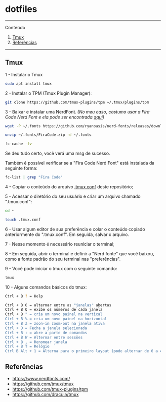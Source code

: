 # dotfiles

*******
Conteúdo
 1. [Tmux](#tmux)
 2. [Referências](#ref)

*******

<div id='tmux'/>  

## Tmux 
1 - Instalar o Tmux
```bash
sudo apt install tmux
```

2 - Instalar o TPM (Tmux Plugin Manager):
```bash
git clone https://github.com/tmux-plugins/tpm ~/.tmux/plugins/tpm
```

3 - Baixar e instalar uma NerdFont. _(No meu caso, costumo usar a Fira Code Nerd Font e ela pode ser encontrada [aqui](https://www.nerdfonts.com/))_
```bash
wget -P ~/.fonts https://github.com/ryanoasis/nerd-fonts/releases/download/v2.1.0/FiraCode.zip
```
```bash
unzip ~/.fonts/FiraCode.zip -d ~/.fonts
```
```bash
fc-cache -fv
```
Se deu tudo certo, você verá uma msg de sucesso.

Também é possível verificar se a "Fira Code Nerd Font" está instalada da seguinte forma:
```bash
fc-list | grep "Fira Code"
```

4 - Copiar o conteúdo do arquivo [.tmux.conf](https://github.com/davide-almeida/dotfiles/blob/main/.tmux.conf) deste repositório;

5 - Acessar o diretório do seu usuário e criar um arquivo chamado ".tmux.conf":
```bash
cd ~
```
```bash
touch .tmux.conf
```

6 - Usar algum editor de sua preferência e colar o conteúdo copiado anteriormente do ".tmux.conf". Em seguida, salvar o arquivo.

7 - Nesse momento é necessário reuniciar o terminal;

8 - Em seguida, abrir o terminal e definir a "Nerd fonte" que você baixou, como a fonte padrão do seu terminal nas "preferências".

9 - Você pode iniciar o tmux com o seguinte comando:
```bash
tmux
```

10 - Alguns comandos básicos do tmux:
```bash
Ctrl + B ? = Help

Ctrl + B O = alternar entre as "janelas" abertas
Ctrl + B Q = exibe os números de cada janela
Ctrl + B " = cria um novo painel na vertical
Ctrl + B % = cria um novo painel na horizontal
Ctrl + B Z = zoon-in zoom-out na janela ativa
Ctrl + D = Fecha a janela selecionada
Ctrl + B : = abre a parte de comandos
Ctrl + B W = Alternar entre sessões
Ctrl + B , = Renomear janela
Ctrl + B T = Relógio
Ctrl B Alt + 1 = Alterna para o primeiro layout (pode alternar de 0 a 4)
```

<div id='ref'/>

## Referências 
- https://www.nerdfonts.com/
- https://github.com/tmux/tmux
- https://github.com/tmux-plugins/tpm
- https://github.com/dracula/tmux
